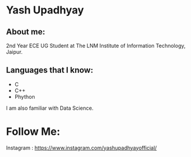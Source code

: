 # Yash Upadhyay

## About me:

2nd Year ECE UG Student at The LNM Institute of Information Technology, Jaipur. 

## Languages that I know:

- C
- C++
- Phython

I am also familiar with Data Science.

# Follow Me:

Instagram : https://www.instagram.com/yashupadhyayofficial/


